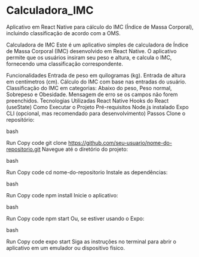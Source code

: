 # Calculadora_IMC
Aplicativo em React Native para cálculo do IMC (Índice de Massa Corporal), incluindo classificação de acordo com a OMS.

Calculadora de IMC
Este é um aplicativo simples de calculadora de Índice de Massa Corporal (IMC) desenvolvido em React Native. O aplicativo permite que os usuários insiram seu peso e altura, e calcula o IMC, fornecendo uma classificação correspondente.

Funcionalidades
Entrada de peso em quilogramas (kg).
Entrada de altura em centímetros (cm).
Cálculo do IMC com base nas entradas do usuário.
Classificação do IMC em categorias: Abaixo do peso, Peso normal, Sobrepeso e Obesidade.
Mensagem de erro se os campos não forem preenchidos.
Tecnologias Utilizadas
React Native
Hooks do React (useState)
Como Executar o Projeto
Pré-requisitos
Node.js instalado
Expo CLI (opcional, mas recomendado para desenvolvimento)
Passos
Clone o repositório:

bash

Run
Copy code
git clone https://github.com/seu-usuario/nome-do-repositorio.git
Navegue até o diretório do projeto:

bash

Run
Copy code
cd nome-do-repositorio
Instale as dependências:

bash

Run
Copy code
npm install
Inicie o aplicativo:

bash

Run
Copy code
npm start
Ou, se estiver usando o Expo:

bash

Run
Copy code
expo start
Siga as instruções no terminal para abrir o aplicativo em um emulador ou dispositivo físico.
